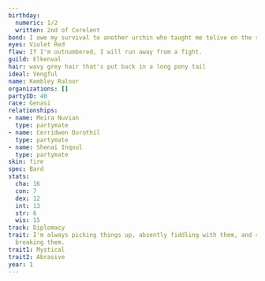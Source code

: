 ```yaml
---
birthday:
  numeric: 1/2
  written: 2nd of Corelent
bond: I owe my survival to another urchin who taught me tolive on the streets.
eyes: Violet Red
flaw: If I'm outnumbered, I will run away from a fight.
guild: Elkenval
hair: wavy grey hair that's put back in a long pony tail
ideal: Vengful
name: Kembley Ralnor
organizations: []
partyID: 40
race: Genasi
relationships:
- name: Meira Nuvian
  type: partymate
- name: Cerridwen Durothil
  type: partymate
- name: Shenai Inqoul
  type: partymate
skin: fire
spec: Bard
stats:
  cha: 16
  con: 7
  dex: 12
  int: 13
  str: 6
  wis: 15
track: Diplomacy
trait: I'm always picking things up, absently fiddling with them, and sometimes accidentally
  breaking them.
trait1: Mystical
trait2: Abrasive
year: 1
---
```

